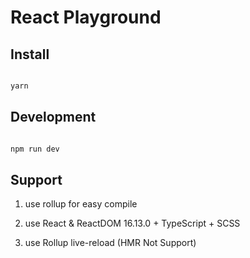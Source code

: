 # React Playground

## Install

```bash

yarn

```

## Development

```bash

npm run dev

```

## Support

1. use rollup for easy compile

2. use React & ReactDOM 16.13.0 + TypeScript + SCSS

3. use Rollup live-reload (HMR Not Support)
